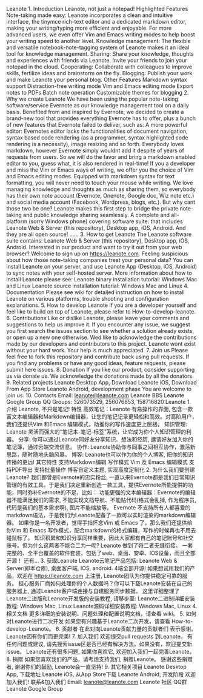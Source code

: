 Leanote 1. Introduction Leanote, not just a notepad! Highlighted Features Note-taking made easy: Leanote incorporates a clean and intuitive interface, the tinymce rich-text editor and a dedicated markdown editor, making your writing/typing more efficient and enjoyable. For more advanced users, we even offer Vim and Emacs writing modes to help boost your writing speed to another level. Knowledge management: The flexible and versatile notebook-note-tagging system of Leanote makes it an ideal tool for knowledge management. Sharing: Share your knowledge, thoughts and experiences with friends via Leanote. Invite your friends to join your notepad in the cloud. Cooperating: Collaborate with colleagues to improve skills, fertilize ideas and brainstorm on the fly. Blogging: Publish your work and make Leanote your personal blog. Other Features Markdown syntax support Distraction-free writing mode Vim and Emacs editing mode Export notes to PDFs Batch note operation Customizable themes for blogging 2. Why we create Leanote We have been using the popular note-taking software/service Evernote as our knowledge management tool on a daily basis. Benefited from and inspired by Evernote, we decided to create a brand-new tool that provides everything Evernote has to offer, plus a bunch of new features that Evernote failed to deliver, such as: A more powerful editor: Evernotes editor lacks the functionalities of document navigation, syntax based code rendering (as a programmer, syntax highlighted code rendering is a necessity), image resizing and so forth. Everybody loves markdown, however Evernote simply wouldnt add it despite of years of requests from users. So we will do the favor and bring a markdown enabled editor to you, guess what, it is also rendered in real-time! If you a developer and miss the Vim or Emacs ways of writing, we offer you the choice of Vim and Emacs editing modes. Equipped with markdown syntax for text formatting, you will never need to touch your mouse while writing. We love managing knowledge and thoughts as much as sharing them, so everybody has their own note account (Evernote, Onenote, Google doc, Wiz note etc.) and social media account (Facebook, Wordpress, blogs, etc.). But why cant those two be one? Leanote makes this first step to bridge the private note-taking and public knowledge sharing seamlessly. A complete and all-platform (sorry Windows phone) covering software suite: that includes Leanote Web & Server (this repository), Desktop app, iOS, Android. And they are all open source! ...... 3. How to get Leanote The Leanote software suite contains: Leanote Web & Server (this repository), Desktop app, iOS, Android. Interested in our product and want to try it out from your web browser? Welcome to sign up on https://leanote.com. Feeling suspicious about how those note-taking companies treat your personal data? You can install Leanote on your server, and use Leanote App (Desktop, iOS, Android) to sync notes with your self-hosted server. More information about how to install Leanote please see: Leanote binary installation tutorial: Windows Mac and Linux Leanote source installation tutorial: Windows Mac and Linux 4. Documentation Please see wiki for detailed instruction on how to install Leanote on various platforms, trouble shooting and configuration explanations. 5. How to develop Leanote If you are a developer yourself and feel like to build on top of Leanote, please refer to How-to-develop-leanote. 6. Contributions Like or dislike Leanote, please leave your comments and suggestions to help us improve it. If you encounter any issue, we suggest you first search the issues section to see whether a solution already exists, or open up a new one otherwise. Wed like to acknowledge the contributions made by our developers and contributors to this project. Leanote wont exist without your hard work. Your help is much appreciated. 7. Join us Please feel free to fork this repository and contribute back using pull requests. If you find any problems or have any good ideas, feature requests, please submit here issues. 8. Donation If you like our product, consider supporting us via donate us. We acknowledge the donations made by all the donators. 9. Related projects Leanote Desktop App, Download Leanote iOS, Download From App Store Leanote Android, development phase You are welcome to join us. 10. Contacts Email: leanote@leanote.com Leanote BBS Leanote Google Group QQ Groups: 326073529, 256076853, 158716820 Leanote 1. 介绍 Leanote, 不只是笔记! 特性 高效笔记：Leanote 有易操作的界面, 包含一款富文本编辑器和Markdown编辑器，让您的笔记记录更轻松和高效。对高阶用户，我们还提供Vim 和Emacs 编辑模式，助推你的写作速度更上层楼。 知识管理: Leanote 灵活而强大的“笔记本-笔记-标签”系统，让它成为你个人知识管理的利器。 分享: 你可以通过Leanote同好友分享知识、想法和经历, 邀请好友加入你的笔记簿，通过云端交流信息。 协作: Leanote协助你与同事之间相互协作，激荡新思路，随时随地头脑风暴。 博客: Leanote也可以作为你的个人博客, 把你的知识传播的更远! 其它特性 支持Markdown编辑 写作模式 Vim 及 Emacs 编辑模式 支持PDF导出 支持批量操作 博客自定义主题, 实现高度定制化 2. 为什么我们要创建Leanote? 我们都曾是Evernote的忠实粉丝, 一直以来Evernote都是我们日常知识管理的有效工具。于是我们决定重新创造一款工具，提供Evernote所能提供的功能，同时弥补Evernote的不足，比如： 功能更强的文本编辑器：Evernote的编辑器不能满足我们的需求, 不能实现文档导航、不能贴代码(格式会乱掉, 作为程序员, 代码是我们的基本需求啊), 图片不能缩放等。 Evernote 不支持所有人都喜爱的markdown语法，于是我们为Leanote配备了一款可以实时渲染的markdown编辑器。 如果你是一名开发者，觉得手指怀念Vim 或 Emacs 了，那么我们还提供给你Vim 和 Emacs 写作模式，配合markdown的格式编辑，写作的时候再也不用去碰鼠标了。 知识积累和知识分享同样重要，因此大家都有自己的笔记账号和社交账号。但为什么这两者不能合二为一呢? Leanote 做到了将二者无缝衔接。 一套完整的、全平台覆盖的软件套装，包括了web、桌面、安卓、IOS设备，而且全部开源！ 还有... 3. 获取Leanote Leanote云笔记产品包括: Leanote Web & Server(即本仓库), 桌面客户端, IOS, android. 4端全部开源! 如果想试用我们的产品，欢迎在 https://leanote.com 上注册, Leanote团队为你提供稳定可靠的服务。 担心服务厂商如何处理你的个人数据吗？你可以下载Leanote安装在自己的服务器上, 通过Leanote客户端连接与自建服务同步数据。 这里详细整理了Leanote二进版和Leanote开发版的安装教程, 请移步至: Leanote二进制详细安装教程: Windows Mac, Linux Leanote源码详细安装教程: Windows Mac, Linux 4. 相关文档 更多详细的安装说明、问题处理和配置说明文档，请查看 wiki。 5. 如何对Leanote进行二次开发 如果您有兴趣基于Leanote二次开发，请查看 How-to-develop-Leanote。 6. 贡献者 在此对向Leanote贡献力量的贡献者们 表示感谢。Leanote因有你们而更完美! 7. 加入我们 欢迎提交pull requests 到Leanote。 有任何问题或建议, 请先搜索issue区是否已经有解决方法。如果没有，欢迎提交新issue。 Leanote还有很多问题, 如果你喜欢它, 欢迎加入我们一起完善Leanote。 8. 捐赠 如果您喜欢我们的产品，请考虑支持我们, 捐赠Leanote。 感谢这些捐赠者, 谢谢你们的鼓励, Leanote会一直坚持! 9. 其它相关项目 Leanote Desktop App, 下载地址 Leanote iOS, 从App Store下载 Leanote Android, 开发阶段 欢迎加入我们! 联系&加入我们 Email: leanote@leanote.com Leanote 社区 QQ群 Leanote Google Group